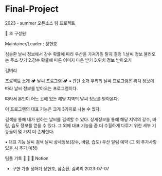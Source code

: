 # Final-Project

2023 - summer 오픈소스 팀 프로젝트

📍 조 구성원

Maintainer/Leader : 장현호

심승환
날씨 정보에서 강수 확률에 따라 우산을 가져가질 말지 결정
1.날씨 정보 불러오는 주소 찾기
2.강수 확률에 따른 이미지 다운 받기
3.위치 정보 받아오기

김벼리

프로젝트 소개
🏕️ 날씨 프로그램 🏕️
▪️ 간단 소개
우리의 날씨 프로그램은 위치 정보에 따라 날씨 정보를 받아오는 프로그램이다.

따라서 본인이 어느 곳에 있든 해당 지역의 날씨 정보를 받아온다.

이 프로그램의 대표 기능은 크게 3가지로 나눌 수 있다.

검색을 통해 내가 원하는 날씨를 검색할 수 있다.
상세정보를 통해 해당 지역의 강수, 바람, 습도 정보를 얻을 수 있다.
그 외에 대표 기능을 좀 더 수월하게 다루기 위한 세부 기능들이 몇 가지 더 존재한다.

▪️ 대표 기능
날씨 검색
날씨 상세정보(강수, 바람, 습도)
우산 알림 예약
(그 외 추가사항 있을 시 추가 예정)


팀플 기록
📅	📄	👧	Notion
- 구현 기술 정하기	장현호, 심승환, 김벼리	2023-07-07
